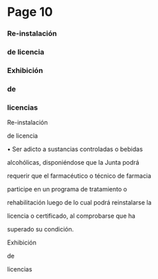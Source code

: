 # Page 10

### Re-instalación

### de licencia

### Exhibición

### de

### licencias

Re-instalación

de licencia

• Ser adicto a sustancias controladas o bebidas

alcohólicas, disponiéndose que la Junta podrá

requerir que el farmacéutico o técnico de farmacia

participe en un programa de tratamiento o

rehabilitación luego de lo cual podrá reinstalarse la

licencia o certificado, al comprobarse que ha

superado su condición.

Exhibición

de

licencias

